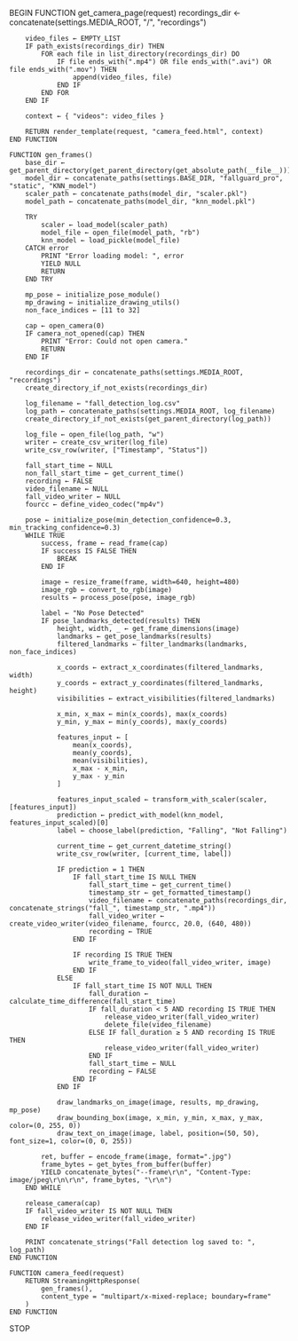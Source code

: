 BEGIN
    FUNCTION get_camera_page(request)
        recordings_dir ← concatenate(settings.MEDIA_ROOT, "/", "recordings")

        video_files ← EMPTY_LIST
        IF path_exists(recordings_dir) THEN
            FOR each file in list_directory(recordings_dir) DO
                IF file ends_with(".mp4") OR file ends_with(".avi") OR file ends_with(".mov") THEN
                    append(video_files, file)
                END IF
            END FOR
        END IF

        context ← { "videos": video_files }

        RETURN render_template(request, "camera_feed.html", context)
    END FUNCTION

    FUNCTION gen_frames()
        base_dir ← get_parent_directory(get_parent_directory(get_absolute_path(__file__)))
        model_dir ← concatenate_paths(settings.BASE_DIR, "fallguard_pro", "static", "KNN_model")
        scaler_path ← concatenate_paths(model_dir, "scaler.pkl")
        model_path ← concatenate_paths(model_dir, "knn_model.pkl")

        TRY
            scaler ← load_model(scaler_path)
            model_file ← open_file(model_path, "rb")
            knn_model ← load_pickle(model_file)
        CATCH error
            PRINT "Error loading model: ", error
            YIELD NULL
            RETURN
        END TRY

        mp_pose ← initialize_pose_module()
        mp_drawing ← initialize_drawing_utils()
        non_face_indices ← [11 to 32]

        cap ← open_camera(0)
        IF camera_not_opened(cap) THEN
            PRINT "Error: Could not open camera."
            RETURN
        END IF

        recordings_dir ← concatenate_paths(settings.MEDIA_ROOT, "recordings")
        create_directory_if_not_exists(recordings_dir)

        log_filename ← "fall_detection_log.csv"
        log_path ← concatenate_paths(settings.MEDIA_ROOT, log_filename)
        create_directory_if_not_exists(get_parent_directory(log_path))

        log_file ← open_file(log_path, "w")
        writer ← create_csv_writer(log_file)
        write_csv_row(writer, ["Timestamp", "Status"])

        fall_start_time ← NULL
        non_fall_start_time ← get_current_time()
        recording ← FALSE
        video_filename ← NULL
        fall_video_writer ← NULL
        fourcc ← define_video_codec("mp4v")

        pose ← initialize_pose(min_detection_confidence=0.3, min_tracking_confidence=0.3)
        WHILE TRUE
            success, frame ← read_frame(cap)
            IF success IS FALSE THEN
                BREAK
            END IF

            image ← resize_frame(frame, width=640, height=480)
            image_rgb ← convert_to_rgb(image)
            results ← process_pose(pose, image_rgb)

            label ← "No Pose Detected"
            IF pose_landmarks_detected(results) THEN
                height, width, _ ← get_frame_dimensions(image)
                landmarks ← get_pose_landmarks(results)
                filtered_landmarks ← filter_landmarks(landmarks, non_face_indices)

                x_coords ← extract_x_coordinates(filtered_landmarks, width)
                y_coords ← extract_y_coordinates(filtered_landmarks, height)
                visibilities ← extract_visibilities(filtered_landmarks)

                x_min, x_max ← min(x_coords), max(x_coords)
                y_min, y_max ← min(y_coords), max(y_coords)

                features_input ← [
                    mean(x_coords),
                    mean(y_coords),
                    mean(visibilities),
                    x_max - x_min,
                    y_max - y_min
                ]

                features_input_scaled ← transform_with_scaler(scaler, [features_input])
                prediction ← predict_with_model(knn_model, features_input_scaled)[0]
                label ← choose_label(prediction, "Falling", "Not Falling")

                current_time ← get_current_datetime_string()
                write_csv_row(writer, [current_time, label])

                IF prediction = 1 THEN
                    IF fall_start_time IS NULL THEN
                        fall_start_time ← get_current_time()
                        timestamp_str ← get_formatted_timestamp()
                        video_filename ← concatenate_paths(recordings_dir, concatenate_strings("fall_", timestamp_str, ".mp4"))
                        fall_video_writer ← create_video_writer(video_filename, fourcc, 20.0, (640, 480))
                        recording ← TRUE
                    END IF

                    IF recording IS TRUE THEN
                        write_frame_to_video(fall_video_writer, image)
                    END IF
                ELSE
                    IF fall_start_time IS NOT NULL THEN
                        fall_duration ← calculate_time_difference(fall_start_time)
                        IF fall_duration < 5 AND recording IS TRUE THEN
                            release_video_writer(fall_video_writer)
                            delete_file(video_filename)
                        ELSE IF fall_duration ≥ 5 AND recording IS TRUE THEN
                            release_video_writer(fall_video_writer)
                        END IF
                        fall_start_time ← NULL
                        recording ← FALSE
                    END IF
                END IF

                draw_landmarks_on_image(image, results, mp_drawing, mp_pose)
                draw_bounding_box(image, x_min, y_min, x_max, y_max, color=(0, 255, 0))
                draw_text_on_image(image, label, position=(50, 50), font_size=1, color=(0, 0, 255))

            ret, buffer ← encode_frame(image, format=".jpg")
            frame_bytes ← get_bytes_from_buffer(buffer)
            YIELD concatenate_bytes("--frame\r\n", "Content-Type: image/jpeg\r\n\r\n", frame_bytes, "\r\n")
        END WHILE

        release_camera(cap)
        IF fall_video_writer IS NOT NULL THEN
            release_video_writer(fall_video_writer)
        END IF

        PRINT concatenate_strings("Fall detection log saved to: ", log_path)
    END FUNCTION

    FUNCTION camera_feed(request)
        RETURN StreamingHttpResponse(
            gen_frames(),
            content_type = "multipart/x-mixed-replace; boundary=frame"
        )
    END FUNCTION
STOP